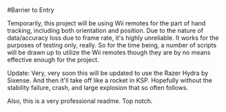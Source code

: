 #Barrier to Entry

Temporarily, this project will be using Wii remotes for the part of hand tracking, including both orientation and position. Due to the nature of data/accuracy loss due to frame rate, it's highly unreliable. It works for the purposes of testing only, really. So for the time being, a number of scripts will be drawn up to utilize the Wii remotes though they are by no means effective enough for the project.

Update: Very, very soon this will be updated to use the Razer Hydra by Sixense. And then it'll take off like a rocket in KSP. Hopefully without the stability failure, crash, and large explosion that so often follows.

Also, this is a very professional readme. Top notch. 